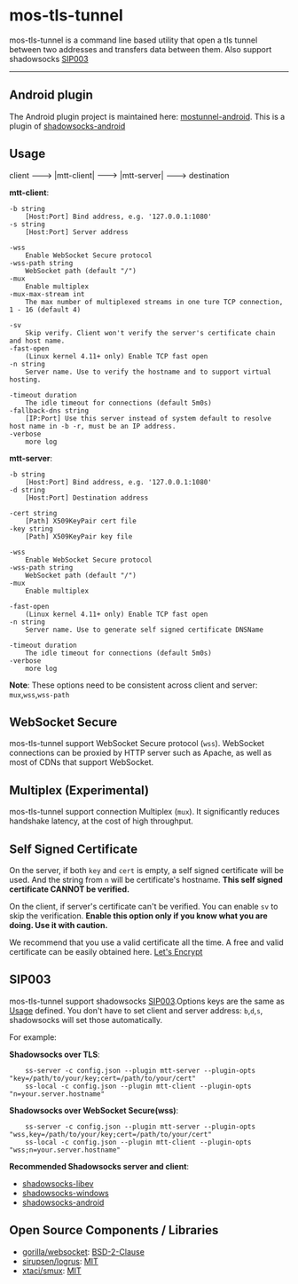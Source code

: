 # mos-tls-tunnel

mos-tls-tunnel is a command line based utility that open a tls tunnel between two addresses and transfers data between them. Also support shadowsocks [SIP003](https://shadowsocks.org/en/spec/Plugin.html)

---

## Android plugin

The Android plugin project is maintained here: [mostunnel-android](https://github.com/IrineSistiana/mostunnel-android). This is a plugin of [shadowsocks-android](https://github.com/shadowsocks/shadowsocks-android)

## Usage

client ---> |mtt-client| ---> |mtt-server| ---> destination

**mtt-client**:

    -b string
        [Host:Port] Bind address, e.g. '127.0.0.1:1080'
    -s string
        [Host:Port] Server address

    -wss
        Enable WebSocket Secure protocol
    -wss-path string
        WebSocket path (default "/")
    -mux
        Enable multiplex
    -mux-max-stream int
        The max number of multiplexed streams in one ture TCP connection, 1 - 16 (default 4)
        
    -sv
        Skip verify. Client won't verify the server's certificate chain and host name.
    -fast-open
        (Linux kernel 4.11+ only) Enable TCP fast open
    -n string
        Server name. Use to verify the hostname and to support virtual hosting.

    -timeout duration
        The idle timeout for connections (default 5m0s)
    -fallback-dns string
        [IP:Port] Use this server instead of system default to resolve host name in -b -r, must be an IP address.
    -verbose
        more log

**mtt-server**:

    -b string
        [Host:Port] Bind address, e.g. '127.0.0.1:1080'
    -d string
        [Host:Port] Destination address

    -cert string
        [Path] X509KeyPair cert file
    -key string
        [Path] X509KeyPair key file

    -wss
        Enable WebSocket Secure protocol
    -wss-path string
        WebSocket path (default "/")
    -mux
        Enable multiplex

    -fast-open
        (Linux kernel 4.11+ only) Enable TCP fast open
    -n string
        Server name. Use to generate self signed certificate DNSName

    -timeout duration
        The idle timeout for connections (default 5m0s)
    -verbose
        more log


 **Note**: These options need to be consistent across client and server: `mux`,`wss`,`wss-path`

## WebSocket Secure

mos-tls-tunnel support WebSocket Secure protocol (`wss`). WebSocket connections can be proxied by HTTP server such as Apache, as well as most of CDNs that support WebSocket.

## Multiplex (Experimental)

mos-tls-tunnel support connection Multiplex (`mux`). It significantly reduces handshake latency, at the cost of high throughput.

## Self Signed Certificate

On the server, if both `key` and `cert` is empty, a self signed certificate will be used. And the string from `n` will be certificate's hostname. **This self signed certificate CANNOT be verified.**

On the client, if server's certificate can't be verified. You can enable `sv` to skip the verification. **Enable this option only if you know what you are doing. Use it with caution.**

We recommend that you use a valid certificate all the time. A free and valid certificate can be easily obtained here. [Let's Encrypt](https://letsencrypt.org/)

## SIP003

mos-tls-tunnel support shadowsocks [SIP003](https://shadowsocks.org/en/spec/Plugin.html).Options keys are the same as [Usage](#usage) defined. You don't have to set client and server address: `b`,`d`,`s`, shadowsocks will set those automatically. 

For example:

**Shadowsocks over TLS**:

        ss-server -c config.json --plugin mtt-server --plugin-opts "key=/path/to/your/key;cert=/path/to/your/cert"
        ss-local -c config.json --plugin mtt-client --plugin-opts "n=your.server.hostname"

**Shadowsocks over WebSocket Secure(wss)**:

        ss-server -c config.json --plugin mtt-server --plugin-opts "wss,key=/path/to/your/key;cert=/path/to/your/cert"
        ss-local -c config.json --plugin mtt-client --plugin-opts "wss;n=your.server.hostname"

**Recommended Shadowsocks server and client**:

* [shadowsocks-libev](https://github.com/shadowsocks/shadowsocks-libev)
* [shadowsocks-windows](https://github.com/shadowsocks/shadowsocks-windows)
* [shadowsocks-android](https://github.com/shadowsocks/shadowsocks-android)

## Open Source Components / Libraries

* [gorilla/websocket](https://github.com/gorilla/websocket): [BSD-2-Clause](https://github.com/gorilla/websocket/blob/master/LICENSE)
* [sirupsen/logrus](https://github.com/sirupsen/logrus): [MIT](https://github.com/sirupsen/logrus/blob/master/LICENSE)
* [xtaci/smux](https://github.com/xtaci/smux): [MIT](https://github.com/xtaci/smux/blob/master/LICENSE)